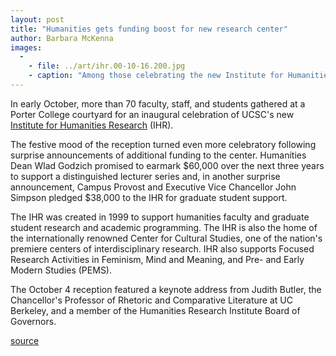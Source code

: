 ```yaml
---
layout: post
title: "Humanities gets funding boost for new research center"
author: Barbara McKenna
images:
  -
    - file: ../art/ihr.00-10-16.200.jpg
    - caption: "Among those celebrating the new Institute for Humanities Research were (l-r) professor of French literature and women's studies Carla Freccero, professor of history Gail Hershatter, executive vice chancellor and campus provost John Simpson, humanities dean Wlad Godzich, and professor of philosophy David Hoy. Credit: UCSC Photo Services"
---
```


In early October, more than 70 faculty, staff, and students gathered at a Porter College courtyard for an inaugural celebration of UCSC's new [Institute for Humanities Research][1] (IHR).   
  
The festive mood of the reception turned even more celebratory following surprise announcements of additional funding to the center. Humanities Dean Wlad Godzich promised to earmark $60,000 over the next three years to support a distinguished lecturer series and, in another surprise announcement, Campus Provost and Executive Vice Chancellor John Simpson pledged $38,000 to the IHR for graduate student support.  
  
The IHR was created in 1999 to support humanities faculty and graduate student research and academic programming. The IHR is also the home of the internationally renowned Center for Cultural Studies, one of the nation's premiere centers of interdisciplinary research. IHR also supports Focused Research Activities in Feminism, Mind and Meaning, and Pre- and Early Modern Studies (PEMS).   
  
The October 4 reception featured a keynote address from Judith Butler, the Chancellor's Professor of Rhetoric and Comparative Literature at UC Berkeley, and a member of the Humanities Research Institute Board of Governors.  
  

[1]: http://humwww.ucsc.edu/ihr/

[source](http://www1.ucsc.edu/currents/00-01/10-16/ihr.html "Permalink to ihr")
